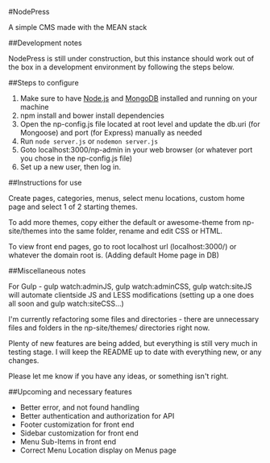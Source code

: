 #NodePress

A simple CMS made with the MEAN stack

##Development notes

NodePress is still under construction, but this instance should work out of the box in a 
development environment by following the steps below.

##Steps to configure

1. Make sure to have [Node.js](https://nodejs.org) and [MongoDB](https://www.mongodb.org/) installed and running on your 
machine
2. npm install and bower install dependencies
3. Open the np-config.js file located at root level and update the db.uri (for Mongoose) and port 
(for Express) manually as needed
4. Run ```node server.js``` or ```nodemon server.js```
5. Goto localhost:3000/np-admin in your web browser (or whatever port you chose in the np-config.js file)
6. Set up a new user, then log in.

##Instructions for use

Create pages, categories, menus, select menu locations, custom home page and select 1 of 2 
starting themes.

To add more themes, copy either the default or awesome-theme from np-site/themes into the same 
folder, rename and edit CSS or HTML.

To view front end pages, go to root localhost url (localhost:3000/) or whatever the domain root is.
(Adding default Home page in DB)

##Miscellaneous notes

For Gulp - gulp watch:adminJS, gulp watch:adminCSS, gulp watch:siteJS will automate 
clientside JS and LESS modifications (setting up a one does all soon and gulp watch:siteCSS...)

I'm currently refactoring some files and directories - there are unnecessary files and folders in
 the np-site/themes/ directories right now.

Plenty of new features are being added, but everything is still very much in testing stage. I 
will keep the README up to date with everything new, or any changes.

Please let me know if you have any ideas, or something isn't right.

##Upcoming and necessary features

* Better error, and not found handling
* Better authentication and authorization for API
* Footer customization for front end
* Sidebar customization for front end
* Menu Sub-Items in front end
* Correct Menu Location display on Menus page